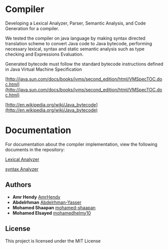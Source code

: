 # Compiler
Developing a Lexical Analyzer, Parser, Semantic Analysis, and Code Generation for a compiler.

We tested the compiler on java language by making syntax directed translation scheme to convert Java code to Java bytecode, performing necessary lexical, syntax and static semantic analysis such as type checking and Expressions Evaluation. 

Generated bytecode must follow the standard bytecode instructions defined in Java Virtual Machine Specification

[http://java.sun.com/docs/books/jvms/second_edition/html/VMSpecTOC.doc.html](http://java.sun.com/docs/books/jvms/second_edition/html/VMSpecTOC.doc.html)

[http://en.wikipedia.org/wiki/Java_bytecode](http://en.wikipedia.org/wiki/Java_bytecode)

# Documentation
For documentation about the compiler implementation, view the following documents in the repository:

[Lexical Analyzer](https://github.com/AmrHendy/compiler/blob/master/Pdfs/report%20-%20lexical%20analysis.pdf)

[syntax Analyzer](https://github.com/AmrHendy/compiler/blob/master/Pdfs/report%20-%20syntax%20analysis.pdf)

## Authors
* **Amr Hendy** [AmrHendy](https://github.com/AmrHendy)
* **Abdelrhman** [Abdelrhman-Yasser](https://github.com/Abdelrhman-Yasser)
* **Mohamed Shaapan** [mohamed-shaapan](https://github.com/mohamed-shaapan)
* **Mohamed Elsayed** [mohamedhelmy10](https://github.com/mohamedhelmy10)
## License

This project is licensed under the MIT License


